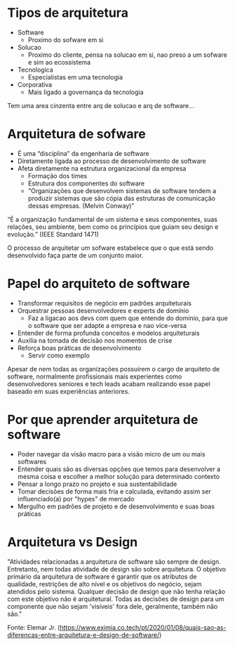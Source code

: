 # Tipos de arquitetura

- Software
    - Proximo do sofware em si
- Solucao
    - Proximo do cliente, pensa na solucao em si, nao preso a um sofware e sim ao ecossistema
- Tecnologica
    - Especialistas em uma tecnologia
- Corporativa
    - Mais ligado a governança da tecnologia

Tem uma area cinzenta entre arq de solucao e arq de software...

# Arquitetura de sofware

- É uma “disciplina” da engenharia de software
- Diretamente ligada ao processo de desenvolvimento de software
- Afeta diretamente na estrutura organizacional da empresa
    - Formação dos times
    - Estrutura dos componentes do software
    - “Organizações que desenvolvem sistemas de software tendem a produzir sistemas que são cópia das estruturas de comunicação dessas empresas. (Melvin Conway)”

“É a organização fundamental de um sistema e seus componentes, suas relações, seu ambiente, bem como os princípios que guiam seu design e evolução.” (IEEE Standard 1471)

O processo de arquitetar um sofware estabelece que o que está sendo desenvolvido faça parte de um conjunto maior.

# Papel do arquiteto de software

- Transformar requisitos de negócio em padrões arquiteturais
- Orquestrar pessoas desenvolvedores e experts de domínio
    - Faz a ligacao aos devs com quem que entende do dominio, para que o software que ser adapte a empresa e nao vice-versa
- Entender de forma profunda conceitos e modelos arquiteturais
- Auxilia na tomada de decisão nos momentos de crise
- Reforça boas práticas de desenvolvimento
    - Servir como exemplo

Apesar de nem todas as organizações possuírem o cargo de arquiteto de software, normalmente profissionais mais experientes como desenvolvedores seniores e tech leads acabam realizando esse papel baseado em suas experiências anteriores.

# Por que aprender arquitetura de software

 - Poder navegar da visão macro para a visão micro de um ou mais softwares  
- Entender quais são as diversas opções que temos para desenvolver a mesma coisa e escolher a melhor solução para determinado contexto  
- Pensar a longo prazo no projeto e sua sustentabilidade  
- Tomar decisões de forma mais fria e calculada, evitando assim ser influenciado(a) por "hypes" de mercado  
- Mergulho em padrões de projeto e de desenvolvimento e suas boas práticas  

# Arquitetura vs Design

"Atividades relacionadas a arquitetura de software são sempre de design. Entretanto, nem todas atividade de design são sobre arquitetura. O objetivo primário da arquitetura de software é garantir que os atributos de qualidade, restrições de alto nível e os objetivos do negócio, sejam atendidos pelo sistema. Qualquer decisão de design que não tenha relação com este objetivo não é arquitetural. Todas as decisões de design para um componente que não sejam 'visíveis' fora dele, geralmente, também não são."

Fonte: Elemar Jr. (https://www.eximia.co.tech/pt/2020/01/08/quais-sao-as-diferencas-entre-arquitetura-e-design-de-software/)